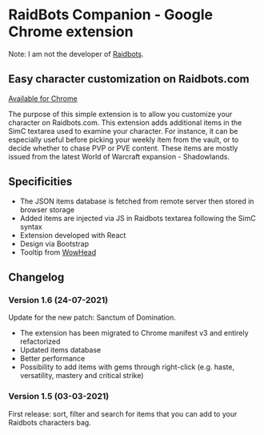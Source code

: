 # RaidBots Companion - Google Chrome extension

Note: I am not the developer of [Raidbots](https://www.raidbots.com).

## Easy character customization on Raidbots.com

[Available for Chrome](https://chrome.google.com/webstore/detail/raidbots-companion/adeelgdknhinfliobghdonagfeghaipp)

The purpose of this simple extension is to allow you customize your character on Raidbots.com. This extension adds additional items in the SimC textarea used to examine your character. For instance, it can be especially useful before picking your weekly item from the vault, or to decide whether to chase PVP or PVE content. These items are mostly issued from the latest World of Warcraft expansion - Shadowlands.

## Specificities

- The JSON items database is fetched from remote server then stored in browser storage
- Added items are injected via JS in Raidbots textarea following the SimC syntax
- Extension developed with React
- Design via Bootstrap
- Tooltip from [WowHead](https://www.wowhead.com/)

## Changelog

### Version 1.6 (24-07-2021)

Update for the new patch: Sanctum of Domination.

- The extension has been migrated to Chrome manifest v3 and entirely refactorized
- Updated items database
- Better performance
- Possibility to add items with gems through right-click (e.g. haste, versatility, mastery and critical strike)

### Version 1.5 (03-03-2021)

First release: sort, filter and search for items that you can add to your Raidbots characters bag.
